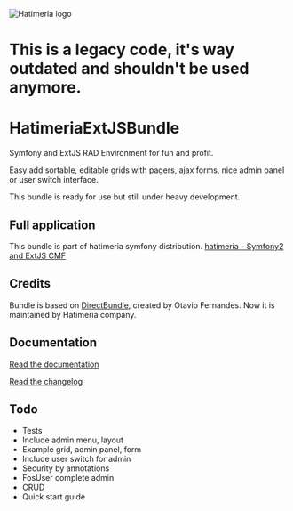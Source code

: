 ![Hatimeria logo](http://hatimeria.pl/assets/img/hatimeria_v_220.png)

# This is a legacy code, it's way outdated and shouldn't be used anymore.

# HatimeriaExtJSBundle

Symfony and ExtJS RAD Environment for fun and profit.

Easy add sortable, editable grids with pagers, ajax forms, nice admin panel or user switch interface.

This bundle is ready for use but still under heavy development.

## Full application

This bundle is part of hatimeria symfony distribution.
[hatimeria - Symfony2 and ExtJS CMF](https://github.com/hatimeria/hatimeria)

## Credits

Bundle is based on [DirectBundle](https://github.com/oaugustus/DirectBundle), created by Otavio Fernandes.
Now it is maintained by Hatimeria company.

## Documentation

[Read the documentation](https://github.com/hatimeria/HatimeriaExtJSBundle/blob/master/Resources/doc/index.md)

[Read the changelog](https://github.com/hatimeria/HatimeriaExtJSBundle/blob/master/Resources/doc/changelog.md)

## Todo

* Tests
* Include admin menu, layout
* Example grid, admin panel, form
* Include user switch for admin
* Security by annotations
* FosUser complete admin
* CRUD
* Quick start guide
